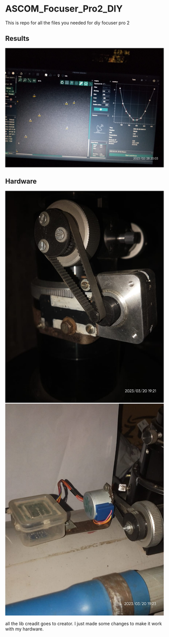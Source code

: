 # ASCOM_Focuser_Pro2_DIY
This is repo for all the files you needed for diy focuser pro 2
## Results
![parabola](assets\images\para.jpeg)
## Hardware
![parabola](assets\images\nema17.jpeg)
![parabola](assets\images\smallm.jpeg)

all the lib creadit goes to creator. I just made some changes to make it work with my hardware.